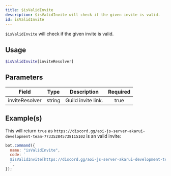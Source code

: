 ```yaml
---
title: $isValidInvite
description: $isValidInvite will check if the given invite is valid.
id: isValidInvite
---
```


`$isValidInvite` will check if the given invite is valid.

## Usage

```php
$isValidInvite[inviteResolver]
```

## Parameters

| Field          | Type   | Description        | Required |
| -------------- | ------ | ------------------ | :------: |
| inviteResolver | string | Guild invite link. |   true   |

## Example(s)

This will return `true` as `https://discord.gg/aoi-js-server-akarui-development-team-773352845738115102` is an valid
invite:

```javascript
bot.command({
  name: "isValidInvite",
  code: `
  $isValidInvite[https://discord.gg/aoi-js-server-akarui-development-team-773352845738115102]
  `,
});
```

